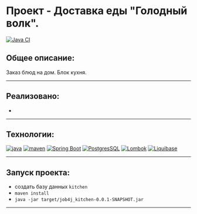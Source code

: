 # Проект - Доставка еды "Голодный волк".

[![Java CI](https://github.com/PerpetuumEbner/job4j_order/actions/workflows/maven.yml/badge.svg)](https://github.com/PerpetuumEbner/job4j_order/actions/workflows/maven.yml)

## Общее описание:

Заказ блюд на дом. Блок кухня. 

***

## Реализовано:

* 

***

## Технологии:

[![java](https://img.shields.io/badge/java-17-red)](https://www.java.com/)
[![maven](https://img.shields.io/badge/apache--maven-3.8.3-blue)](https://maven.apache.org/)
[![Spring Boot](https://img.shields.io/badge/Spring%20Boot-3.6.0-brightgreen)](https://spring.io/projects/spring-boot)
[![PostgresSQL](https://img.shields.io/badge/PostgreSQL-15-blue)](https://www.postgresql.org/)
[![Lombok](https://img.shields.io/badge/Lombok-1.18.26-red)](https://projectlombok.org/)
[![Liquibase](https://img.shields.io/badge/Liquibase-4.17.2-orange)](https://www.liquibase.org/)

***

## Запуск проекта:

* создать базу данных `kitchen`
* `maven install`
* `java -jar target/job4j_kitchen-0.0.1-SNAPSHOT.jar`

***